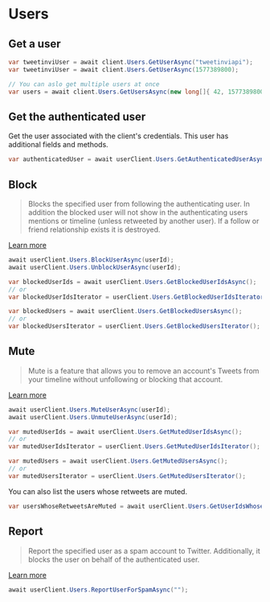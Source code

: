 # Users

## Get a user

``` c#
var tweetinviUser = await client.Users.GetUserAsync("tweetinviapi");
var tweetinviUser = await client.Users.GetUserAsync(1577389800);

// You can aslo get multiple users at once
var users = await client.Users.GetUsersAsync(new long[]{ 42, 1577389800 });
```

## Get the authenticated user

Get the user associated with the client's credentials. This user has additional fields and methods.

``` c#
var authenticatedUser = await userClient.Users.GetAuthenticatedUserAsync();
```

## Block

> Blocks the specified user from following the authenticating user. In addition the blocked user will not show in the authenticating users mentions or timeline (unless retweeted by another user). If a follow or friend relationship exists it is destroyed.

[Learn more](https://help.twitter.com/en/using-twitter/blocking-and-unblocking-accounts)

``` c#
await userClient.Users.BlockUserAsync(userId);
await userClient.Users.UnblockUserAsync(userId);
```

<div class="iterator-available">

``` c#
var blockedUserIds = await userClient.Users.GetBlockedUserIdsAsync();
// or
var blockedUserIdsIterator = userClient.Users.GetBlockedUserIdsIterator();
```
</div>
<div class="iterator-available">

``` c#
var blockedUsers = await userClient.Users.GetBlockedUsersAsync();
// or
var blockedUsersIterator = userClient.Users.GetBlockedUsersIterator();
```

</div>

## Mute

> Mute is a feature that allows you to remove an account's Tweets from your timeline without unfollowing or blocking that account.

[Learn more](https://help.twitter.com/en/using-twitter/twitter-mute)

``` c#
await userClient.Users.MuteUserAsync(userId);
await userClient.Users.UnmuteUserAsync(userId);
```

<div class="iterator-available">

``` c#
var mutedUserIds = await userClient.Users.GetMutedUserIdsAsync();
// or
var mutedUserIdsIterator = userClient.Users.GetMutedUserIdsIterator();
```

</div>
<div class="iterator-available">

``` c#
var mutedUsers = await userClient.Users.GetMutedUsersAsync();
// or
var mutedUsersIterator = userClient.Users.GetMutedUsersIterator();
```

</div>

You can also list the users whose retweets are muted.

``` c#
var usersWhoseRetweetsAreMuted = await userClient.Users.GetUserIdsWhoseRetweetsAreMutedAsync();
```

## Report

> Report the specified user as a spam account to Twitter. Additionally, it blocks the user on behalf of the authenticated user.

[Learn more](https://developer.twitter.com/en/docs/accounts-and-users/mute-block-report-users/api-reference/post-users-report_spam)

``` c#
await userClient.Users.ReportUserForSpamAsync("");
```